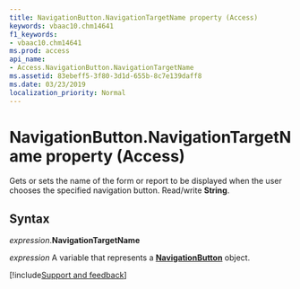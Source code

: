 ```yaml
---
title: NavigationButton.NavigationTargetName property (Access)
keywords: vbaac10.chm14641
f1_keywords:
- vbaac10.chm14641
ms.prod: access
api_name:
- Access.NavigationButton.NavigationTargetName
ms.assetid: 83ebeff5-3f80-3d1d-655b-8c7e139daff8
ms.date: 03/23/2019
localization_priority: Normal
---
```



# NavigationButton.NavigationTargetName property (Access)

Gets or sets the name of the form or report to be displayed when the user chooses the specified navigation button. Read/write **String**.


## Syntax

_expression_.**NavigationTargetName**

_expression_ A variable that represents a **[NavigationButton](Access.NavigationButton.md)** object.




[!include[Support and feedback](~/includes/feedback-boilerplate.md)]